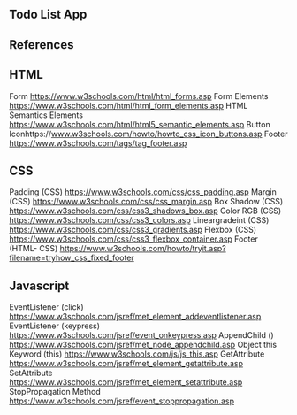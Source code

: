 ## Todo List App


## References

## HTML
Form https://www.w3schools.com/html/html_forms.asp
Form Elements https://www.w3schools.com/html/html_form_elements.asp
HTML Semantics Elements https://www.w3schools.com/html/html5_semantic_elements.asp
Button Iconhttps://www.w3schools.com/howto/howto_css_icon_buttons.asp
Footer https://www.w3schools.com/tags/tag_footer.asp

## CSS
Padding (CSS) https://www.w3schools.com/css/css_padding.asp
Margin (CSS) https://www.w3schools.com/css/css_margin.asp
Box Shadow (CSS) https://www.w3schools.com/css/css3_shadows_box.asp
Color RGB (CSS) https://www.w3schools.com/css/css3_colors.asp
Lineargradeint (CSS) https://www.w3schools.com/css/css3_gradients.asp
Flexbox (CSS) https://www.w3schools.com/css/css3_flexbox_container.asp
Footer (HTML- CSS) https://www.w3schools.com/howto/tryit.asp?filename=tryhow_css_fixed_footer


## Javascript
EventListener (click) https://www.w3schools.com/jsref/met_element_addeventlistener.asp
EventListener (keypress) https://www.w3schools.com/jsref/event_onkeypress.asp
AppendChild () https://www.w3schools.com/jsref/met_node_appendchild.asp
Object this Keyword (this) https://www.w3schools.com/js/js_this.asp
GetAttribute https://www.w3schools.com/jsref/met_element_getattribute.asp
SetAttribute https://www.w3schools.com/jsref/met_element_setattribute.asp
StopPropagation Method https://www.w3schools.com/jsref/event_stoppropagation.asp

